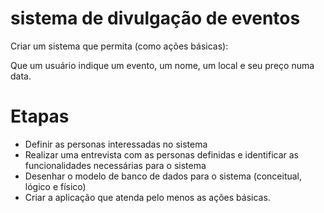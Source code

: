 # sistema de divulgação de eventos 

Criar um sistema que permita (como ações básicas): 

Que um usuário indique um evento, um nome, um local e seu preço numa data. 

 
# Etapas

- Definir as personas interessadas no sistema
- Realizar uma entrevista com as personas definidas  e identificar as funcionalidades necessárias para o sistema
- Desenhar o modelo de banco de dados para o sistema (conceitual, lógico e físico)
- Criar a aplicação que atenda pelo menos as ações básicas. 
